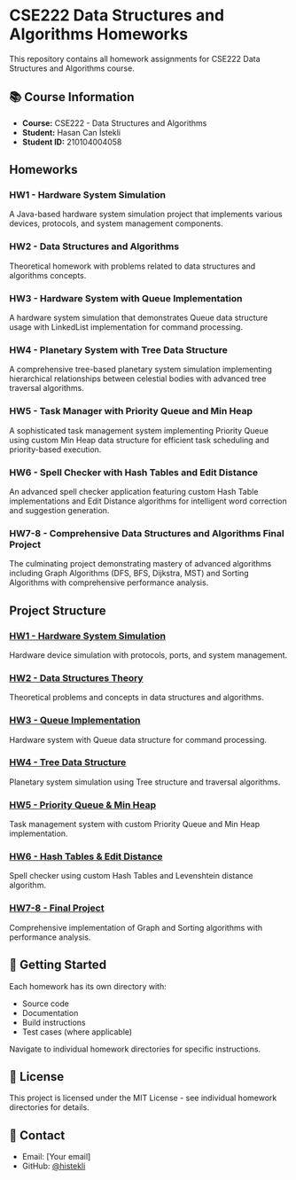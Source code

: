 # CSE222 Data Structures and Algorithms Homeworks

This repository contains all homework assignments for CSE222 Data Structures and Algorithms course.

## 📚 Course Information

- **Course:** CSE222 - Data Structures and Algorithms
- **Student:** Hasan Can İstekli
- **Student ID:** 210104004058

## Homeworks

### HW1 - Hardware System Simulation

A Java-based hardware system simulation project that implements various devices, protocols, and system management components.

### HW2 - Data Structures and Algorithms

Theoretical homework with problems related to data structures and algorithms concepts.

### HW3 - Hardware System with Queue Implementation

A hardware system simulation that demonstrates Queue data structure usage with LinkedList implementation for command processing.

### HW4 - Planetary System with Tree Data Structure

A comprehensive tree-based planetary system simulation implementing hierarchical relationships between celestial bodies with advanced tree traversal algorithms.

### HW5 - Task Manager with Priority Queue and Min Heap

A sophisticated task management system implementing Priority Queue using custom Min Heap data structure for efficient task scheduling and priority-based execution.

### HW6 - Spell Checker with Hash Tables and Edit Distance

An advanced spell checker application featuring custom Hash Table implementations and Edit Distance algorithms for intelligent word correction and suggestion generation.

### HW7-8 - Comprehensive Data Structures and Algorithms Final Project

The culminating project demonstrating mastery of advanced algorithms including Graph Algorithms (DFS, BFS, Dijkstra, MST) and Sorting Algorithms with comprehensive performance analysis.

## Project Structure

### [HW1 - Hardware System Simulation](./HW1)
Hardware device simulation with protocols, ports, and system management.

### [HW2 - Data Structures Theory](./HW2)
Theoretical problems and concepts in data structures and algorithms.

### [HW3 - Queue Implementation](./HW3)
Hardware system with Queue data structure for command processing.

### [HW4 - Tree Data Structure](./HW4)
Planetary system simulation using Tree structure and traversal algorithms.

### [HW5 - Priority Queue & Min Heap](./HW5)
Task management system with custom Priority Queue and Min Heap implementation.

### [HW6 - Hash Tables & Edit Distance](./HW6)
Spell checker using custom Hash Tables and Levenshtein distance algorithm.

### [HW7-8 - Final Project](./HW7-8)
Comprehensive implementation of Graph and Sorting algorithms with performance analysis.

## 🚀 Getting Started

Each homework has its own directory with:

- Source code
- Documentation
- Build instructions
- Test cases (where applicable)

Navigate to individual homework directories for specific instructions.

## 📝 License

This project is licensed under the MIT License - see individual homework directories for details.

## 📧 Contact

- Email: [Your email]
- GitHub: [@histekli](https://github.com/histekli)

